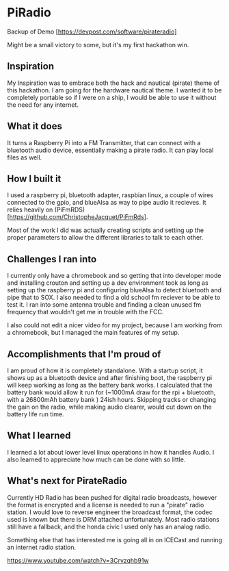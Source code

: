 # PiRadio
Backup of Demo [https://devpost.com/software/pirateradio]

Might be a small victory to some, but it's my first hackathon win. 

## Inspiration
My Inspiration was to embrace both the hack and nautical (pirate) theme of this hackathon. I am going for the hardware nautical theme. I wanted it to be completely portable so if I were on a ship, I would be able to use it without the need for any internet.

## What it does
It turns a Raspberry Pi into a FM Transmitter, that can connect with a bluetooth audio device, essentially making a pirate radio. It can play local files as well.


## How I built it
I used a raspberry pi, bluetooth adapter, raspbian linux, a couple of wires connected to the gpio, and blueAlsa as way to pipe audio it recieves. It relies heavily on (PiFmRDS)[https://github.com/ChristopheJacquet/PiFmRds].

Most of the work I did was actually creating scripts and setting up the proper parameters to allow the different libraries to talk to each other. 


## Challenges I ran into
I currently only have a chromebook and so getting that into developer mode and installing crouton and setting up a dev environment took as long as setting up the raspberry pi and configuring blueAlsa to detect bluetooth and pipe that to SOX. I also needed to find a old school fm reciever to be able to test it. I ran into some antenna trouble and finding a clean unused fm frequency that wouldn't get me in trouble with the FCC.

I also could not edit a nicer video for my project, because I am working from a chromebook, but I managed the main features of my setup.

## Accomplishments that I'm proud of
I am proud of how it is completely standalone. With a startup script, it shows up as a bluetooth device and after finishing boot, the raspberry pi will keep working as long as the battery bank works. I calculated that the battery bank would allow it run for (~1000mA draw for the rpi + bluetooth, with a 26800mAh battery bank ) 24ish hours. Skipping tracks or changing the gain on the radio, while making audio clearer, would cut down on the battery life run time.  


## What I learned
I learned a lot about lower level linux operations in how it handles Audio. I also learned to appreciate how much can be done with so little.


## What's next for PirateRadio
Currently HD Radio has been pushed for digital radio broadcasts, however the format is encrypted and a license is needed to run a "pirate" radio station. I would love to reverse engineer the broadcast format, the codec used is known but there is DRM attached unfortunately. Most radio stations still have a fallback, and the honda civic I used only has an analog radio. 

Something else that has interested me is going all in on ICECast and running an internet radio station. 


https://www.youtube.com/watch?v=3Crvzqhb91w
